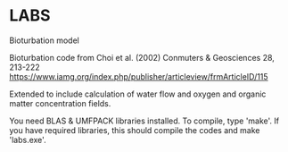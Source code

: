 # LABS
Bioturbation model 

Bioturbation code from Choi et al. (2002) Conmuters &amp; Geosciences 28, 213-222
https://www.iamg.org/index.php/publisher/articleview/frmArticleID/115

Extended to include calculation of water flow and oxygen and organic matter concentration fields. 

You need BLAS & UMFPACK libraries installed. 
To compile, type 'make'. If you have required libraries, this should compile the codes and make 'labs.exe'. 
